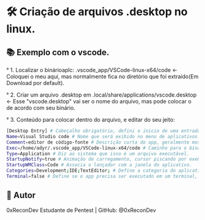 # 🛠️ Criação de arquivos .desktop no linux.

## 📚 Exemplo com o vscode.
° 1. Localizar o binárioaplc: .vscode_app/VSCode-linux-x64/code <- Coloquei o meu aqui, mas normalmente fica no diretório que foi extraído(Em Download por default).

° 2. Criar um arquivo .desktop em .local/share/applications/vscode.desktop <- Esse "vscode.desktop" vai ser o nome do arquivo, mas pode colocar o de acordo com seu binário.

° 3. Conteúdo para colocar dentro do arquivo, e editar do seu jeito:
```bash
[Desktop Entry] # Cabeçalho obrigatório, defini o inicio de uma entrada '.desktop'.
Name=Visual Studio code # Nome que será exibido no menu de aplicativos do sistema'
Comment=editor de código-fonte # Descrição curta do app, geralmente mostra esse mensagem ao passar o curso do mouse sobre o ícone.
Exec=/home/adyr/.vscode_app/VSCode-linux-x64/code # Caminho para o binário.
Type=Application # Diz ao sistema que isso é um arquivo executável.
StartupNotify=true # Animação de carregamento, cursor piscando por exemplo.
StartupWMClass=Code # Associa o lançador com a janela do aplicativo.
Categories=Development;IDE;TextEditor; # Define a categoria do aplicativo para ajudar na exibição do ícone.
Terminal=false # Define se o app precisa ser executado em um terminal, se for 'GUI' deixa em false.
```

## 🙋 Autor
0xReconDev
Estudante de Pentest | GitHub: @0xReconDev
